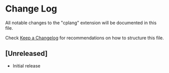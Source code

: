 # Change Log

All notable changes to the "cplang" extension will be documented in this file.

Check [Keep a Changelog](http://keepachangelog.com/) for recommendations on how to structure this file.

## [Unreleased]

- Initial release